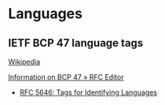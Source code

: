 # Languages
## IETF BCP 47 language tags
[Wikipedia](https://en.wikipedia.org/wiki/IETF_language_tag)

[Information on BCP 47 » RFC Editor](https://www.rfc-editor.org/info/bcp47)
- [RFC 5646: Tags for Identifying Languages](https://www.rfc-editor.org/rfc/rfc5646.html)